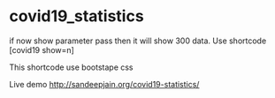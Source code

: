 # covid19_statistics
if now show parameter pass then it will show 300 data.
Use shortcode [covid19 show=n]

This shortcode use bootstape css 

Live demo http://sandeepjain.org/covid19-statistics/
